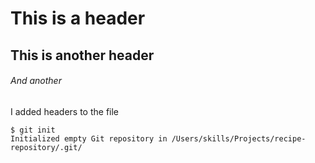 # This is a header
## This is another header
###### And another

I added headers to the file

```
$ git init
Initialized empty Git repository in /Users/skills/Projects/recipe-repository/.git/
```
